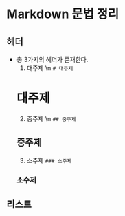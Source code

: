 # Markdown 문법 정리
## 헤더
* 총 3가지의 헤더가 존재한다.
  1. 대주제 \n
  `# 대주제`
  # 대주제
  2. 중주제 \n
  `## 중주제`
  ## 중주제
  3. 소주제 
  `### 소주제`
  ### 소수제
## 리스트
